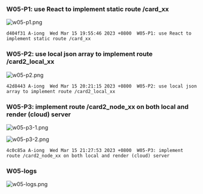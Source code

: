 ### W05-P1: use React to implement static route /card_xx 
 
![w05-p1.png](https://wkuwjlgjzkovodskzcca.supabase.co/storage/v1/object/public/demo-34/md_img/w05-p1.png)
 
```
d404f31 A-iong  Wed Mar 15 19:55:46 2023 +0800  W05-P1: use React to implement static route /card_xx
```

### W05-P2: use local json array to implement route /card2_local_xx
 
![w05-p2.png](https://wkuwjlgjzkovodskzcca.supabase.co/storage/v1/object/public/demo-34/md_img/w05-p2.png)
 
```
42d8443 A-iong  Wed Mar 15 20:21:15 2023 +0800  W05-P2: use local json array to implement route /card2_local_xx
```

### W05-P3: implement route /card2_node_xx on both local and render (cloud) server
 
![w05-p3-1.png](https://wkuwjlgjzkovodskzcca.supabase.co/storage/v1/object/public/demo-34/md_img/w05-p3-1)
 
![w05-p3-2.png](https://wkuwjlgjzkovodskzcca.supabase.co/storage/v1/object/public/demo-34/md_img/w05-p3-2)
 
```
4c0c85a A-iong  Wed Mar 15 21:27:53 2023 +0800  W05-P3: implement route /card2_node_xx on both local and render (cloud) server
```

### W05-logs
 
![w05-logs.png](https://wkuwjlgjzkovodskzcca.supabase.co/storage/v1/object/public/demo-34/md_img/w05-logs.png)